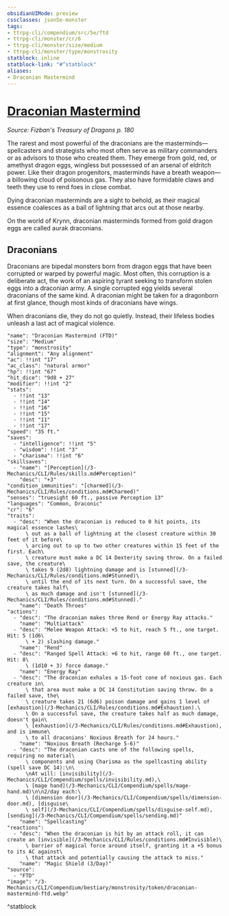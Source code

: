 ```yaml
---
obsidianUIMode: preview
cssclasses: json5e-monster
tags:
- ttrpg-cli/compendium/src/5e/ftd
- ttrpg-cli/monster/cr/6
- ttrpg-cli/monster/size/medium
- ttrpg-cli/monster/type/monstrosity
statblock: inline
statblock-link: "#^statblock"
aliases:
- Draconian Mastermind
---
```

# [Draconian Mastermind](3-Mechanics\CLI\Compendium\bestiary\monstrosity/draconian-mastermind-ftd.md)
*Source: Fizban's Treasury of Dragons p. 180*  

The rarest and most powerful of the draconians are the masterminds—spellcasters and strategists who most often serve as military commanders or as advisors to those who created them. They emerge from gold, red, or amethyst dragon eggs, wingless but possessed of an arsenal of eldritch power. Like their dragon progenitors, masterminds have a breath weapon—a billowing cloud of poisonous gas. They also have formidable claws and teeth they use to rend foes in close combat.

Dying draconian masterminds are a sight to behold, as their magical essence coalesces as a ball of lightning that arcs out at those nearby.

On the world of Krynn, draconian masterminds formed from gold dragon eggs are called aurak draconians.

## Draconians

Draconians are bipedal monsters born from dragon eggs that have been corrupted or warped by powerful magic. Most often, this corruption is a deliberate act, the work of an aspiring tyrant seeking to transform stolen eggs into a draconian army. A single corrupted egg yields several draconians of the same kind. A draconian might be taken for a dragonborn at first glance, though most kinds of draconians have wings.

When draconians die, they do not go quietly. Instead, their lifeless bodies unleash a last act of magical violence.

```statblock
"name": "Draconian Mastermind (FTD)"
"size": "Medium"
"type": "monstrosity"
"alignment": "Any alignment"
"ac": !!int "17"
"ac_class": "natural armor"
"hp": !!int "67"
"hit_dice": "9d8 + 27"
"modifier": !!int "2"
"stats":
  - !!int "13"
  - !!int "14"
  - !!int "16"
  - !!int "15"
  - !!int "11"
  - !!int "17"
"speed": "35 ft."
"saves":
  - "intelligence": !!int "5"
  - "wisdom": !!int "3"
  - "charisma": !!int "6"
"skillsaves":
  - "name": "[Perception](/3-Mechanics/CLI/Rules/skills.md#Perception)"
    "desc": "+3"
"condition_immunities": "[charmed](/3-Mechanics/CLI/Rules/conditions.md#Charmed)"
"senses": "truesight 60 ft., passive Perception 13"
"languages": "Common, Draconic"
"cr": "6"
"traits":
  - "desc": "When the draconian is reduced to 0 hit points, its magical essence lashes\
      \ out as a ball of lightning at the closest creature within 30 feet of it before\
      \ arcing out to up to two other creatures within 15 feet of the first. Each\
      \ creature must make a DC 14 Dexterity saving throw. On a failed save, the creature\
      \ takes 9 (2d8) lightning damage and is [stunned](/3-Mechanics/CLI/Rules/conditions.md#Stunned)\
      \ until the end of its next turn. On a successful save, the creature takes half\
      \ as much damage and isn't [stunned](/3-Mechanics/CLI/Rules/conditions.md#Stunned)."
    "name": "Death Throes"
"actions":
  - "desc": "The draconian makes three Rend or Energy Ray attacks."
    "name": "Multiattack"
  - "desc": "Melee Weapon Attack: +5 to hit, reach 5 ft., one target. Hit: 5 (1d6\
      \ + 2) slashing damage."
    "name": "Rend"
  - "desc": "Ranged Spell Attack: +6 to hit, range 60 ft., one target. Hit: 8\
      \ (1d10 + 3) force damage."
    "name": "Energy Ray"
  - "desc": "The draconian exhales a 15-foot cone of noxious gas. Each creature in\
      \ that area must make a DC 14 Constitution saving throw. On a failed save, the\
      \ creature takes 21 (6d6) poison damage and gains 1 level of [exhaustion](/3-Mechanics/CLI/Rules/conditions.md#Exhaustion).\
      \ On a successful save, the creature takes half as much damage, doesn't gain\
      \ [exhaustion](/3-Mechanics/CLI/Rules/conditions.md#Exhaustion), and is immune\
      \ to all draconians' Noxious Breath for 24 hours."
    "name": "Noxious Breath (Recharge 5-6)"
  - "desc": "The draconian casts one of the following spells, requiring no material\
      \ components and using Charisma as the spellcasting ability (spell save DC 14):\n\
      \nAt will: [invisibility](/3-Mechanics/CLI/Compendium/spells/invisibility.md),\
      \ [mage hand](/3-Mechanics/CLI/Compendium/spells/mage-hand.md)\n\n2/day each:\
      \ [dimension door](/3-Mechanics/CLI/Compendium/spells/dimension-door.md), [disguise\
      \ self](/3-Mechanics/CLI/Compendium/spells/disguise-self.md), [sending](/3-Mechanics/CLI/Compendium/spells/sending.md)"
    "name": "Spellcasting"
"reactions":
  - "desc": "When the draconian is hit by an attack roll, it can create an [invisible](/3-Mechanics/CLI/Rules/conditions.md#Invisible)\
      \ barrier of magical force around itself, granting it a +5 bonus to its AC against\
      \ that attack and potentially causing the attack to miss."
    "name": "Magic Shield (3/Day)"
"source":
  - "FTD"
"image": "/3-Mechanics/CLI/Compendium/bestiary/monstrosity/token/draconian-mastermind-ftd.webp"
```
^statblock